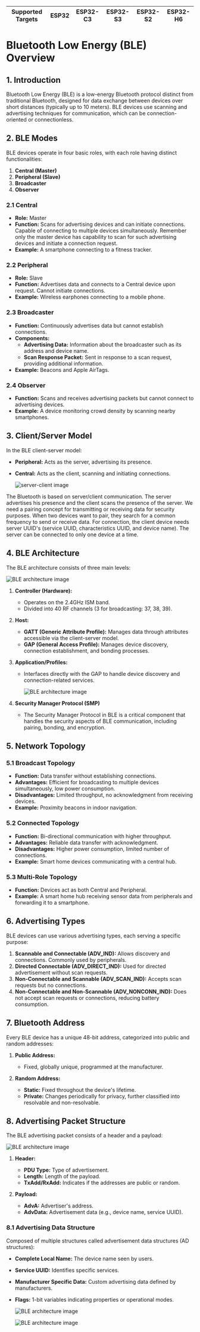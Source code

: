 | Supported Targets | ESP32 | ESP32-C3 | ESP32-S3 | ESP32-S2 | ESP32-H6 |
| ----------------- | ----- | -------- | -------- | -------- | -------- |

# Bluetooth Low Energy (BLE) Overview

## 1. Introduction
Bluetooth Low Energy (BLE) is a low-energy Bluetooth protocol distinct from traditional Bluetooth, designed for data exchange between devices over short distances (typically up to 10 meters). BLE devices use scanning and advertising techniques for communication, which can be connection-oriented or connectionless.

## 2. BLE Modes
BLE devices operate in four basic roles, with each role having distinct functionalities:

1. **Central (Master)**
2. **Peripheral (Slave)**
3. **Broadcaster**
4. **Observer**

### 2.1 Central
- **Role:** Master
- **Function:** Scans for advertising devices and can initiate connections. Capable of connecting to multiple devices simultaneously. Remember only the master device has capability to scan for such advertising devices and initiate a connection request.
- **Example:** A smartphone connecting to a fitness tracker.

### 2.2 Peripheral
- **Role:** Slave
- **Function:** Advertises data and connects to a Central device upon request. Cannot initiate connections.
- **Example:** Wireless earphones connecting to a mobile phone.

### 2.3 Broadcaster
- **Function:** Continuously advertises data but cannot establish connections.
- **Components:**
  - **Advertising Data:** Information about the broadcaster such as its address and device name.
  - **Scan Response Packet:** Sent in response to a scan request, providing additional information.
- **Example:** Beacons and Apple AirTags.

### 2.4 Observer
- **Function:** Scans and receives advertising packets but cannot connect to advertising devices.
- **Example:** A device monitoring crowd density by scanning nearby smartphones.

## 3. Client/Server Model
In the BLE client-server model:
- **Peripheral:** Acts as the server, advertising its presence.
- **Central:** Acts as the client, scanning and initiating connections.

 
  
  ![server-client image](screenshot/server_client.png)


The Bluetooth is based on server/client communication. The server advertises his presence and the client scans the presence of the server. We need a pairing concept for transmitting or receiving data for security purposes. When two devices want to pair, they search for a common frequency to send or receive data. For connection, the client device needs server UUID's (service UUID, characteristics UUID, and device name). The server can be connected to only one device at a time.

## 4. BLE Architecture
The BLE architecture consists of three main levels:

![BLE architecture image](screenshot/ble_arc.png)

1. **Controller (Hardware):**
   - Operates on the 2.4GHz ISM band.
   - Divided into 40 RF channels (3 for broadcasting: 37, 38, 39).

2. **Host:**
   - **GATT (Generic Attribute Profile):** Manages data through attributes accessible via the client-server model.
   - **GAP (General Access Profile):** Manages device discovery, connection establishment, and bonding processes.

3. **Application/Profiles:**
   - Interfaces directly with the GAP to handle device discovery and connection-related services.
  
     
     ![BLE architecture image](screenshot/Profile_arch.jpg)



     
4. **Security Manager Protocol (SMP)**
   - The Security Manager Protocol in BLE is a critical component that handles the security aspects of BLE communication, including pairing, bonding, and encryption.

## 5. Network Topology
### 5.1 Broadcast Topology
- **Function:** Data transfer without establishing connections.
- **Advantages:** Efficient for broadcasting to multiple devices simultaneously, low power consumption.
- **Disadvantages:** Limited throughput, no acknowledgment from receiving devices.
- **Example:** Proximity beacons in indoor navigation.

### 5.2 Connected Topology
- **Function:** Bi-directional communication with higher throughput.
- **Advantages:** Reliable data transfer with acknowledgment.
- **Disadvantages:** Higher power consumption, limited number of connections.
- **Example:** Smart home devices communicating with a central hub.

### 5.3 Multi-Role Topology
- **Function:** Devices act as both Central and Peripheral.
- **Example:** A smart home hub receiving sensor data from peripherals and forwarding it to a smartphone.

## 6. Advertising Types
BLE devices can use various advertising types, each serving a specific purpose:

1. **Scannable and Connectable (ADV_IND):** Allows discovery and connections. Commonly used by peripherals.
2. **Directed Connectable (ADV_DIRECT_IND):** Used for directed advertisement without scan requests.
3. **Non-Connectable and Scannable (ADV_SCAN_IND):** Accepts scan requests but no connections.
4. **Non-Connectable and Non-Scannable (ADV_NONCONN_IND):** Does not accept scan requests or connections, reducing battery consumption.

## 7. Bluetooth Address
Every BLE device has a unique 48-bit address, categorized into public and random addresses:

1. **Public Address:**
   - Fixed, globally unique, programmed at the manufacturer.

2. **Random Address:**
   - **Static:** Fixed throughout the device's lifetime.
   - **Private:** Changes periodically for privacy, further classified into resolvable and non-resolvable.

## 8. Advertising Packet Structure
The BLE advertising packet consists of a header and a payload:



     
  ![BLE architecture image](screenshot/adv_data.png)



     


1. **Header:**
   - **PDU Type:** Type of advertisement.
   - **Length:** Length of the payload.
   - **TxAdd/RxAdd:** Indicates if the addresses are public or random.

2. **Payload:**
   - **AdvA:** Advertiser's address.
   - **AdvData:** Advertisement data (e.g., device name, service UUID).

### 8.1 Advertising Data Structure
Composed of multiple structures called advertisement data structures (AD structures):

- **Complete Local Name:** The device name seen by users.
- **Service UUID:** Identifies specific services.
- **Manufacturer Specific Data:** Custom advertising data defined by manufacturers.
- **Flags:** 1-bit variables indicating properties or operational modes.

  



     
  ![BLE architecture image](screenshot/Data_parse.png)



     




     
  ![BLE architecture image](screenshot/Parse_dara.jpg)



     


